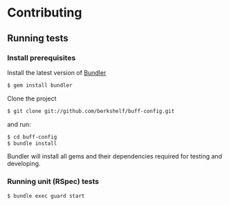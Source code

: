 # Contributing

## Running tests

### Install prerequisites

Install the latest version of [Bundler](http://bundler.io/)

```sh
$ gem install bundler
```

Clone the project

```sh
$ git clone git://github.com/berkshelf/buff-config.git
```

and run:

```sh
$ cd buff-config
$ bundle install
```

Bundler will install all gems and their dependencies required for testing and developing.

### Running unit (RSpec) tests

```sh
$ bundle exec guard start
```
